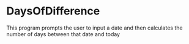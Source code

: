 # DaysOfDifference
This program prompts the user to input a date and then calculates the number of days between that date and today
